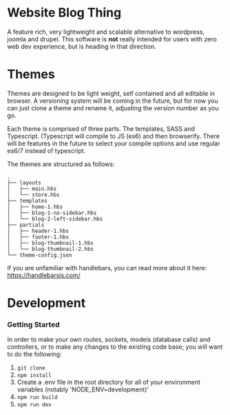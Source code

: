 # Website Blog Thing

A feature rich, very lightweight and scalable alternative to wordpress, joomla and drupel. This software is **not** really intended for users with zero web dev experience, but is heading in that direction.


# Themes

Themes are designed to be light weight, self contained and all editable in browser. A versioning system will be coming in the future, but for now you can just clone a theme and rename it, adjusting the version number as you go. 

Each theme is comprised of three parts. The templates, SASS and Typescript. (Typescript will compile to JS (es6) and then browserify. There will be features in the future to select your compile options and use regular es6/7 instead of typescript.

The themes are structured as follows: 

```
.
├── layouts
│   ├── main.hbs
│   └── store.hbs
├── templates
│   ├── home-1.hbs
│   ├── blog-1-no-sidebar.hbs
│   └── blog-2-left-sidebar.hbs
├── partials
│   ├── header-1.hbs
│   ├── footer-1.hbs
│   ├── blog-thumbnail-1.hbs
│   └── blog-thumbnail-2.hbs
└── theme-config.json
```
If you are unfamiliar with handlebars, you can read more about it here: https://handlebarsjs.com/

# Development

### Getting Started
In order to make your own routes, sockets, models (database calls) and controllers, or to make any changes to the existing code base; you will want to do the following:

1. ``` git clone ```
2. ``` npm install ```
3.  Create a .env file in the root directory for all of your environment variables (notably 'NODE_ENV=development)'
4. ``` npm run build ```
5. ``` npm run dev ```
